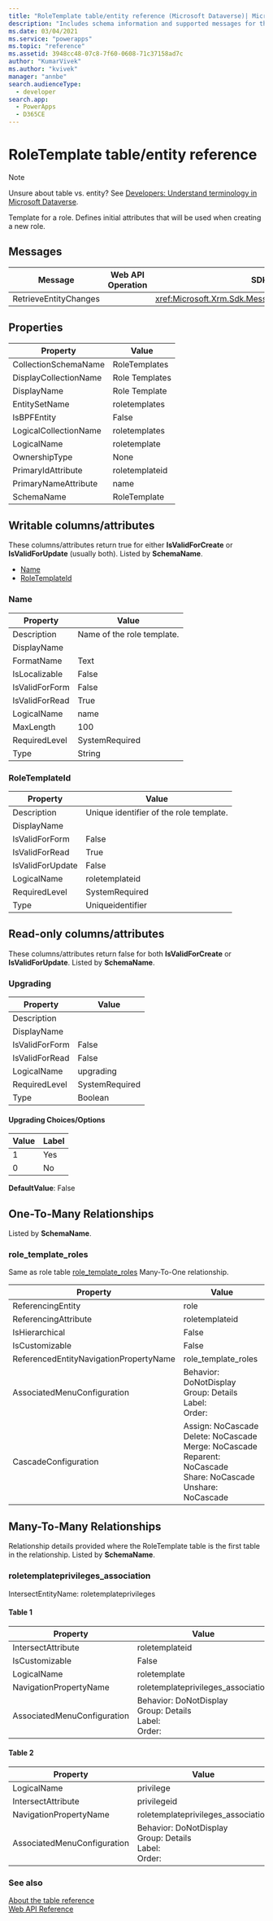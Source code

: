 ```yaml
---
title: "RoleTemplate table/entity reference (Microsoft Dataverse)| MicrosoftDocs"
description: "Includes schema information and supported messages for the RoleTemplate table/entity."
ms.date: 03/04/2021
ms.service: "powerapps"
ms.topic: "reference"
ms.assetid: 3948cc48-07c8-7f60-0608-71c37158ad7c
author: "KumarVivek"
ms.author: "kvivek"
manager: "annbe"
search.audienceType: 
  - developer
search.app: 
  - PowerApps
  - D365CE
---
```


# RoleTemplate table/entity reference

> [!NOTE]
> Unsure about table vs. entity? See [Developers: Understand terminology in Microsoft Dataverse](/powerapps/developer/data-platform/understand-terminology).

Template for a role. Defines initial attributes that will be used when creating a new role.


## Messages

|Message|Web API Operation|SDK Assembly|
|-|-|-|
|RetrieveEntityChanges||<xref:Microsoft.Xrm.Sdk.Messages.RetrieveEntityChangesRequest>|

## Properties

|Property|Value|
|--------|-----|
|CollectionSchemaName|RoleTemplates|
|DisplayCollectionName|Role Templates|
|DisplayName|Role Template|
|EntitySetName|roletemplates|
|IsBPFEntity|False|
|LogicalCollectionName|roletemplates|
|LogicalName|roletemplate|
|OwnershipType|None|
|PrimaryIdAttribute|roletemplateid|
|PrimaryNameAttribute|name|
|SchemaName|RoleTemplate|

<a name="writable-attributes"></a>

## Writable columns/attributes

These columns/attributes return true for either **IsValidForCreate** or **IsValidForUpdate** (usually both). Listed by **SchemaName**.

- [Name](#BKMK_Name)
- [RoleTemplateId](#BKMK_RoleTemplateId)


### <a name="BKMK_Name"></a> Name

|Property|Value|
|--------|-----|
|Description|Name of the role template.|
|DisplayName||
|FormatName|Text|
|IsLocalizable|False|
|IsValidForForm|False|
|IsValidForRead|True|
|LogicalName|name|
|MaxLength|100|
|RequiredLevel|SystemRequired|
|Type|String|


### <a name="BKMK_RoleTemplateId"></a> RoleTemplateId

|Property|Value|
|--------|-----|
|Description|Unique identifier of the role template.|
|DisplayName||
|IsValidForForm|False|
|IsValidForRead|True|
|IsValidForUpdate|False|
|LogicalName|roletemplateid|
|RequiredLevel|SystemRequired|
|Type|Uniqueidentifier|

<a name="read-only-attributes"></a>

## Read-only columns/attributes

These columns/attributes return false for both **IsValidForCreate** or **IsValidForUpdate**. Listed by **SchemaName**.


### <a name="BKMK_Upgrading"></a> Upgrading

|Property|Value|
|--------|-----|
|Description||
|DisplayName||
|IsValidForForm|False|
|IsValidForRead|False|
|LogicalName|upgrading|
|RequiredLevel|SystemRequired|
|Type|Boolean|

#### Upgrading Choices/Options

|Value|Label|
|-----|-----|
|1|Yes|
|0|No|

**DefaultValue**: False


<a name="onetomany"></a>

## One-To-Many Relationships

Listed by **SchemaName**.


### <a name="BKMK_role_template_roles"></a> role_template_roles

Same as role table [role_template_roles](role.md#BKMK_role_template_roles) Many-To-One relationship.

|Property|Value|
|--------|-----|
|ReferencingEntity|role|
|ReferencingAttribute|roletemplateid|
|IsHierarchical|False|
|IsCustomizable|False|
|ReferencedEntityNavigationPropertyName|role_template_roles|
|AssociatedMenuConfiguration|Behavior: DoNotDisplay<br />Group: Details<br />Label: <br />Order: |
|CascadeConfiguration|Assign: NoCascade<br />Delete: NoCascade<br />Merge: NoCascade<br />Reparent: NoCascade<br />Share: NoCascade<br />Unshare: NoCascade|

<a name="manytomany"></a>

## Many-To-Many Relationships

Relationship details provided where the RoleTemplate table is the first table in the relationship. Listed by **SchemaName**.


### <a name="BKMK_roletemplateprivileges_association"></a> roletemplateprivileges_association

IntersectEntityName: roletemplateprivileges<br />
#### Table 1

|Property|Value|
|--------|-----|
|IntersectAttribute|roletemplateid|
|IsCustomizable|False|
|LogicalName|roletemplate|
|NavigationPropertyName|roletemplateprivileges_association|
|AssociatedMenuConfiguration|Behavior: DoNotDisplay<br />Group: Details<br />Label: <br />Order: |

#### Table 2

|Property|Value|
|--------|-----|
|LogicalName|privilege|
|IntersectAttribute|privilegeid|
|NavigationPropertyName|roletemplateprivileges_association|
|AssociatedMenuConfiguration|Behavior: DoNotDisplay<br />Group: Details<br />Label: <br />Order: |


### See also

[About the table reference](../about-entity-reference.md)<br />
[Web API Reference](/dynamics365/customer-engagement/web-api/about)<br />
<xref href="Microsoft.Dynamics.CRM.roletemplate?text=roletemplate EntityType" />